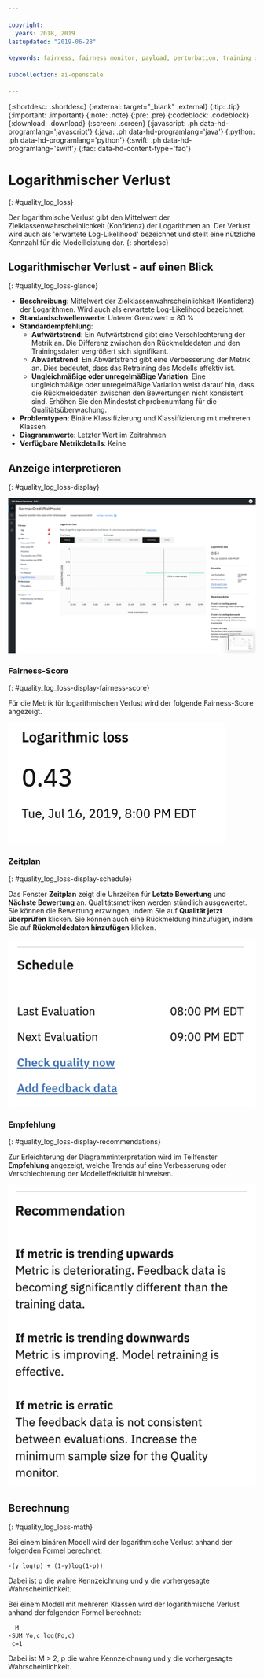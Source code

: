 ```yaml
---

copyright:
  years: 2018, 2019
lastupdated: "2019-06-28"

keywords: fairness, fairness monitor, payload, perturbation, training data, debiased, Logarithmic loss

subcollection: ai-openscale

---
```


{:shortdesc: .shortdesc}
{:external: target="_blank" .external}
{:tip: .tip}
{:important: .important}
{:note: .note}
{:pre: .pre}
{:codeblock: .codeblock}
{:download: .download}
{:screen: .screen}
{:javascript: .ph data-hd-programlang='javascript'}
{:java: .ph data-hd-programlang='java'}
{:python: .ph data-hd-programlang='python'}
{:swift: .ph data-hd-programlang='swift'}
{:faq: data-hd-content-type='faq'}

# Logarithmischer Verlust
{: #quality_log_loss}

Der logarithmische Verlust gibt den Mittelwert der Zielklassenwahrscheinlichkeit (Konfidenz) der Logarithmen an. Der Verlust wird auch als 'erwartete Log-Likelihood' bezeichnet und stellt eine nützliche Kennzahl für die Modellleistung dar.
{: shortdesc}

## Logarithmischer Verlust - auf einen Blick
{: #quality_log_loss-glance}

- **Beschreibung**: Mittelwert der Zielklassenwahrscheinlichkeit (Konfidenz) der Logarithmen. Wird auch als erwartete Log-Likelihood bezeichnet.
- **Standardschwellenwerte**: Unterer Grenzwert = 80 %
- **Standardempfehlung**:
   - **Aufwärtstrend**: Ein Aufwärtstrend gibt eine Verschlechterung der Metrik an. Die Differenz zwischen den Rückmeldedaten und den Trainingsdaten vergrößert sich signifikant.
   - **Abwärtstrend**: Ein Abwärtstrend gibt eine Verbesserung der Metrik an. Dies bedeutet, dass das Retraining des Modells effektiv ist.
   - **Ungleichmäßige oder unregelmäßige Variation**: Eine ungleichmäßige oder unregelmäßige Variation weist darauf hin, dass die Rückmeldedaten zwischen den Bewertungen nicht konsistent sind. Erhöhen Sie den Mindeststichprobenumfang für die Qualitätsüberwachung.
- **Problemtypen**: Binäre Klassifizierung und Klassifizierung mit mehreren Klassen
- **Diagrammwerte**: Letzter Wert im Zeitrahmen
- **Verfügbare Metrikdetails**: Keine

## Anzeige interpretieren
{: #quality_log_loss-display}

![Darstellung zum logarithmischen Verlust](images/quality-log-loss.png)

### Fairness-Score
{: #quality_log_loss-display-fairness-score}

Für die Metrik für logarithmischen Verlust wird der folgende Fairness-Score angezeigt. 

![Darstellung des Trefferquoten-Score-Prozentsatzes.](images/wos-quality-logloss-score.png)

### Zeitplan
{: #quality_log_loss-display-schedule}

Das Fenster **Zeitplan** zeigt die Uhrzeiten für **Letzte Bewertung** und **Nächste Bewertung** an. Qualitätsmetriken werden stündlich ausgewertet. Sie können die Bewertung erzwingen, indem Sie auf **Qualität jetzt überprüfen** klicken. Sie können auch eine Rückmeldung hinzufügen, indem Sie auf **Rückmeldedaten hinzufügen** klicken.

![Darstellung des Zeitplan-Fensters mit Uhrzeiten für letzte und nächste Bewertung](images/wos-quality-schedule.png)


### Empfehlung
{: #quality_log_loss-display-recommendations}

Zur Erleichterung der Diagramminterpretation wird im Teilfenster **Empfehlung** angezeigt, welche Trends auf eine Verbesserung oder Verschlechterung der Modelleffektivität hinweisen.

![Darstellung des Empfehlungsfensters.](images/wos-quality-negative-recommendation.png)



## Berechnung
{: #quality_log_loss-math}

Bei einem binären Modell wird der logarithmische Verlust anhand der folgenden Formel berechnet:

```
-(y log(p) + (1-y)log(1-p))
```

Dabei ist p die wahre Kennzeichnung und y die vorhergesagte Wahrscheinlichkeit.

Bei einem Modell mit mehreren Klassen wird der logarithmische Verlust anhand der folgenden Formel berechnet:

```
  M
-SUM Yo,c log(Po,c)
 c=1 
```

Dabei ist M > 2, p die wahre Kennzeichnung und y die vorhergesagte Wahrscheinlichkeit.
